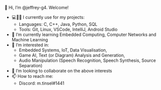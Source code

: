 👋 Hi, I’m @jeffrey-g4. Welcome!

- 💻🤔💭 I currently use for my projects:
  - Languages: C, C++, Java, Python, SQL
  - Tools: Git, Linux, VSCode, IntelliJ, Android Studio
- 🌱 I’m currently learning Embedded Computing, Computer Networks and Machine Learning
- 👀 I’m interested in:
  - Embedded Systems, IoT, Data Visualisation, 
  - Game AI, Text (or Diagram) Analysis and Generation, 
  - Audio Manipulation (Speech Recognition, Speech Synthesis, Source Separation)
- 💞️ I’m looking to collaborate on the above interests
- 📫 How to reach me: 
  - Discord: m.tinsel#1441


<!---
j-syl-klaxon/j-syl-klaxon is a ✨ special ✨ repository because its `README.md` (this file) appears on your GitHub profile.
You can click the Preview link to take a look at your changes.
--->
